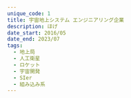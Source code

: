 ```yaml
---
unique_code: 1
title: 宇宙地上システム エンジニアリング企業
description: ほげ
date_start: 2016/05
date_end: 2023/07
tags:
  - 地上局
  - 人工衛星
  - ロケット
  - 宇宙開発
  - SIer
  - 組み込み系
---
```

